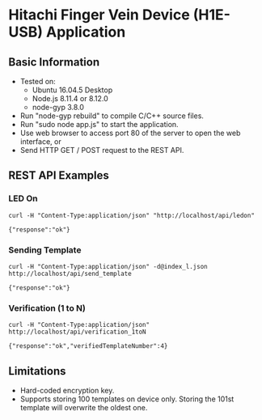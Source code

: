 # Hitachi Finger Vein Device (H1E-USB) Application

## Basic Information
- Tested on:
  - Ubuntu 16.04.5 Desktop
  - Node.js 8.11.4 or 8.12.0
  - node-gyp 3.8.0
- Run "node-gyp rebuild" to compile C/C++ source files.
- Run "sudo node app.js" to start the application.
- Use web browser to access port 80 of the server to open the web interface, or
- Send HTTP GET / POST request to the REST API.

## REST API Examples
### LED On
```
curl -H "Content-Type:application/json" "http://localhost/api/ledon"
```
```
{"response":"ok"}
```

### Sending Template
```
curl -H "Content-Type:application/json" -d@index_l.json http://localhost/api/send_template
```
```
{"response":"ok"}
```

### Verification (1 to N)
```
curl -H "Content-Type:application/json" http://localhost/api/verification_1toN
```
```
{"response":"ok","verifiedTemplateNumber":4}
```

## Limitations
- Hard-coded encryption key.
- Supports storing 100 templates on device only. Storing the 101st template will overwrite the oldest one.
